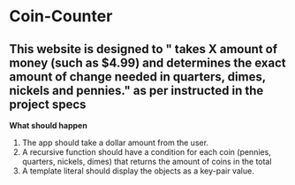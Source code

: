 # Coin-Counter

## This website is designed to " takes X amount of money (such as \$4.99) and determines the exact amount of change needed in quarters, dimes, nickels and pennies." as per instructed in the project specs

**What should happen**

1. The app should take a dollar amount from the user.
2. A recursive function should have a condition for each coin (pennies, quarters, nickels, dimes) that returns the amount of coins in the total
3. A template literal should display the objects as a key-pair value.
